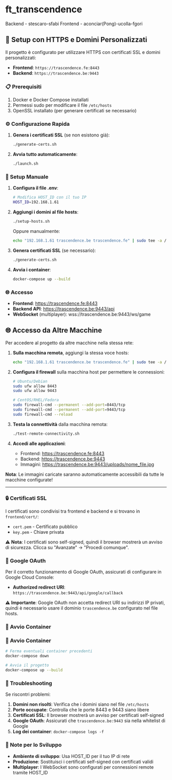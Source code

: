 # ft_transcendence

Backend - stescaro-sfabi
Frontend - aconciar(Pong)-ucolla-fgori

## 🚀 Setup con HTTPS e Domini Personalizzati

Il progetto è configurato per utilizzare HTTPS con certificati SSL e domini personalizzati:
- **Frontend**: `https://trascendence.fe:8443`
- **Backend**: `https://trascendence.be:9443`

### 📋 Prerequisiti

1. Docker e Docker Compose installati
2. Permessi sudo per modificare il file `/etc/hosts`
3. OpenSSL installato (per generare certificati se necessario)

### ⚙️ Configurazione Rapida

1. **Genera i certificati SSL** (se non esistono già):
   ```bash
   ./generate-certs.sh
   ```

2. **Avvia tutto automaticamente**:
   ```bash
   ./launch.sh
   ```

### 🔧 Setup Manuale

1. **Configura il file .env**:
   ```bash
   # Modifica HOST_ID con il tuo IP
   HOST_ID=192.168.1.61
   ```

2. **Aggiungi i domini al file hosts**:
   ```bash
   ./setup-hosts.sh
   ```
   
   Oppure manualmente:
   ```bash
   echo "192.168.1.61 trascendence.be trascendence.fe" | sudo tee -a /etc/hosts
   ```

3. **Genera certificati SSL** (se necessario):
   ```bash
   ./generate-certs.sh
   ```

4. **Avvia i container**:
   ```bash
   docker-compose up --build
   ```

### 🌐 Accesso

- **Frontend**: https://trascendence.fe:8443
- **Backend API**: https://trascendence.be:9443/api
- **WebSocket** (multiplayer): wss://trascendence.be:9443/ws/game

## 🌐 Accesso da Altre Macchine

Per accedere al progetto da altre macchine nella stessa rete:

1. **Sulla macchina remota**, aggiungi la stessa voce hosts:
   ```bash
   echo "192.168.1.61 trascendence.be trascendence.fe" | sudo tee -a /etc/hosts
   ```

2. **Configura il firewall** sulla macchina host per permettere le connessioni:
   ```bash
   # Ubuntu/Debian
   sudo ufw allow 8443
   sudo ufw allow 9443
   
   # CentOS/RHEL/Fedora  
   sudo firewall-cmd --permanent --add-port=8443/tcp
   sudo firewall-cmd --permanent --add-port=9443/tcp
   sudo firewall-cmd --reload
   ```

3. **Testa la connettività** dalla macchina remota:
   ```bash
   ./test-remote-connectivity.sh
   ```

4. **Accedi alle applicazioni**:
   - Frontend: https://trascendence.fe:8443
   - Backend: https://trascendence.be:9443
   - Immagini: https://trascendence.be:9443/uploads/nome_file.jpg

**Nota**: Le immagini caricate saranno automaticamente accessibili da tutte le macchine configurate!

---

### 🔒 Certificati SSL

I certificati sono condivisi tra frontend e backend e si trovano in `frontend/cert/`:
- `cert.pem` - Certificato pubblico
- `key.pem` - Chiave privata

⚠️ **Nota**: I certificati sono self-signed, quindi il browser mostrerà un avviso di sicurezza. Clicca su "Avanzate" → "Procedi comunque".

### 🔑 Google OAuth

Per il corretto funzionamento di Google OAuth, assicurati di configurare in Google Cloud Console:
- **Authorized redirect URI**: `https://trascendence.be:9443/api/google/callback`

⚠️ **Importante**: Google OAuth non accetta redirect URI su indirizzi IP privati, quindi è necessario usare il dominio `trascendence.be` configurato nel file hosts.

### 🐳 Avvio Container
### 🐳 Avvio Container

```bash
# Ferma eventuali container precedenti
docker-compose down

# Avvia il progetto
docker-compose up --build
```

### 🎯 Troubleshooting

Se riscontri problemi:

1. **Domini non risolti**: Verifica che i domini siano nel file `/etc/hosts`
2. **Porte occupate**: Controlla che le porte 8443 e 9443 siano libere
3. **Certificati SSL**: Il browser mostrerà un avviso per certificati self-signed
4. **Google OAuth**: Assicurati che `trascendence.be:9443` sia nella whitelist di Google
5. **Log dei container**: `docker-compose logs -f`

### 📝 Note per lo Sviluppo

- **Ambiente di sviluppo**: Usa HOST_ID per il tuo IP di rete
- **Produzione**: Sostituisci i certificati self-signed con certificati validi
- **Multiplayer**: I WebSocket sono configurati per connessioni remote tramite HOST_ID

